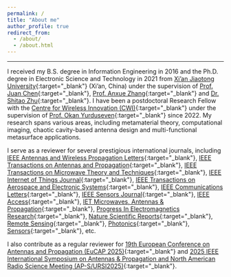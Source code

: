 ```yaml
---
permalink: /
title: "About me"
author_profile: true
redirect_from: 
  - /about/
  - /about.html
---
```


------

I received my B.S. degree in Information Engineering in 2016 and the Ph.D. degree in Electronic Science and Technology in 2021 from [Xi’an Jiaotong University](https://www.xjtu.edu.cn){:target="_blank"} (Xi’an, China) under the supervision of [Prof. Juan Chen](https://gr.xjtu.edu.cn/en/web/chen_juan_0201){:target="_blank"}, [Prof. Anxue Zhang](https://gr.xjtu.edu.cn/en/web/anxuezhang){:target="_blank"} and [Dr. Shitao Zhu](https://gr.xjtu.edu.cn/en/web/shitaozhu){:target="_blank"}. I have been a postdoctoral Research Fellow with the [Centre for Wireless Innovation (CWI)](https://www.qub.ac.uk/research-centres/cwi/){:target="_blank"} under the supervision of [Prof. Okan Yurduseven](https://sites.google.com/view/okanyurduseven/){:target="_blank"} since 2022. My research spans various areas, including metamaterial theory, computational imaging, chaotic cavity-based antenna design and multi-functional metasurface applications. 

I serve as a reviewer for several prestigious international journals, including [IEEE Antennas and Wireless Propagation Letters](https://ieeexplore.ieee.org/xpl/RecentIssue.jsp?punumber=7727){:target="_blank"}, [IEEE Transactions on Antennas and Propagation](https://ieeexplore.ieee.org/xpl/RecentIssue.jsp?punumber=8){:target="_blank"}, [IEEE Transactions on Microwave Theory and Techniques](https://ieeexplore.ieee.org/xpl/RecentIssue.jsp?punumber=22){:target="_blank"}, [IEEE Internet of Things Journal](https://ieeexplore.ieee.org/xpl/RecentIssue.jsp?punumber=6488907){:target="_blank"}, [IEEE Transactions on Aerospace and Electronic Systems](https://ieeexplore.ieee.org/xpl/RecentIssue.jsp?punumber=7){:target="_blank"}, [IEEE Communications Letters](https://ieeexplore.ieee.org/xpl/RecentIssue.jsp?punumber=4234){:target="_blank"}, [IEEE Sensors Journal](https://ieeexplore.ieee.org/xpl/RecentIssue.jsp?punumber=7361){:target="_blank"}, [IEEE Access](https://ieeexplore.ieee.org/xpl/aboutJournal.jsp?punumber=6287639){:target="_blank"}, [IET Microwaves, Antennas & Propagation](https://digital-library.theiet.org/journal/iet-map){:target="_blank"}, [Progress In Electromagnetics Research](https://www.jpier.org/){:target="_blank"}, [Nature Scientific Reports](https://www.nature.com/srep/){:target="_blank"}, [Remote Sensing](https://www.mdpi.com/journal/remotesensing){:target="_blank"}, [Photonics](https://www.mdpi.com/journal/photonics){:target="_blank"}, [Sensors](https://www.mdpi.com/journal/sensors){:target="_blank"}, etc.

I also contribute as a regular reviewer for [19th European Conference on Antennas and Propagation (EuCAP 2025)](https://www.eucap2025.org){:target="_blank"} and [2025 IEEE International Symposium on Antennas & Propagation and North American Radio Science Meeting (AP-S/URSI2025)](https://2025.apsursi.org){:target="_blank"}.

<!-- A data-driven personal website
======
Like many other Jekyll-based GitHub Pages templates, Academic Pages makes you separate the website's content from its form. The content & metadata of your website are in structured markdown files, while various other files constitute the theme, specifying how to transform that content & metadata into HTML pages. You keep these various markdown (.md), YAML (.yml), HTML, and CSS files in a public GitHub repository. Each time you commit and push an update to the repository, the [GitHub pages](https://pages.github.com/) service creates static HTML pages based on these files, which are hosted on GitHub's servers free of charge.

Many of the features of dynamic content management systems (like Wordpress) can be achieved in this fashion, using a fraction of the computational resources and with far less vulnerability to hacking and DDoSing. You can also modify the theme to your heart's content without touching the content of your site. If you get to a point where you've broken something in Jekyll/HTML/CSS beyond repair, your markdown files describing your talks, publications, etc. are safe. You can rollback the changes or even delete the repository and start over - just be sure to save the markdown files! Finally, you can also write scripts that process the structured data on the site, such as [this one](https://github.com/academicpages/academicpages.github.io/blob/master/talkmap.ipynb) that analyzes metadata in pages about talks to display [a map of every location you've given a talk](https://academicpages.github.io/talkmap.html).

Getting started
======
1. Register a GitHub account if you don't have one and confirm your e-mail (required!)
1. Fork [this template](https://github.com/academicpages/academicpages.github.io) by clicking the "Use this template" button in the top right. 
1. Go to the repository's settings (rightmost item in the tabs that start with "Code", should be below "Unwatch"). Rename the repository "[your GitHub username].github.io", which will also be your website's URL.
1. Set site-wide configuration and create content & metadata (see below -- also see [this set of diffs](http://archive.is/3TPas) showing what files were changed to set up [an example site](https://getorg-testacct.github.io) for a user with the username "getorg-testacct")
1. Upload any files (like PDFs, .zip files, etc.) to the files/ directory. They will appear at https://[your GitHub username].github.io/files/example.pdf.  
1. Check status by going to the repository settings, in the "GitHub pages" section

Site-wide configuration
------
The main configuration file for the site is in the base directory in [_config.yml](https://github.com/academicpages/academicpages.github.io/blob/master/_config.yml), which defines the content in the sidebars and other site-wide features. You will need to replace the default variables with ones about yourself and your site's github repository. The configuration file for the top menu is in [_data/navigation.yml](https://github.com/academicpages/academicpages.github.io/blob/master/_data/navigation.yml). For example, if you don't have a portfolio or blog posts, you can remove those items from that navigation.yml file to remove them from the header. 

Create content & metadata
------
For site content, there is one markdown file for each type of content, which are stored in directories like _publications, _talks, _posts, _teaching, or _pages. For example, each talk is a markdown file in the [_talks directory](https://github.com/academicpages/academicpages.github.io/tree/master/_talks). At the top of each markdown file is structured data in YAML about the talk, which the theme will parse to do lots of cool stuff. The same structured data about a talk is used to generate the list of talks on the [Talks page](https://academicpages.github.io/talks), each [individual page](https://academicpages.github.io/talks/2012-03-01-talk-1) for specific talks, the talks section for the [CV page](https://academicpages.github.io/cv), and the [map of places you've given a talk](https://academicpages.github.io/talkmap.html) (if you run this [python file](https://github.com/academicpages/academicpages.github.io/blob/master/talkmap.py) or [Jupyter notebook](https://github.com/academicpages/academicpages.github.io/blob/master/talkmap.ipynb), which creates the HTML for the map based on the contents of the _talks directory).

**Markdown generator**

The repository includes [a set of Jupyter notebooks](https://github.com/academicpages/academicpages.github.io/tree/master/markdown_generator
) that converts a CSV containing structured data about talks or presentations into individual markdown files that will be properly formatted for the Academic Pages template. The sample CSVs in that directory are the ones I used to create my own personal website at stuartgeiger.com. My usual workflow is that I keep a spreadsheet of my publications and talks, then run the code in these notebooks to generate the markdown files, then commit and push them to the GitHub repository.

How to edit your site's GitHub repository
------
Many people use a git client to create files on their local computer and then push them to GitHub's servers. If you are not familiar with git, you can directly edit these configuration and markdown files directly in the github.com interface. Navigate to a file (like [this one](https://github.com/academicpages/academicpages.github.io/blob/master/_talks/2012-03-01-talk-1.md) and click the pencil icon in the top right of the content preview (to the right of the "Raw | Blame | History" buttons). You can delete a file by clicking the trashcan icon to the right of the pencil icon. You can also create new files or upload files by navigating to a directory and clicking the "Create new file" or "Upload files" buttons. 

Example: editing a markdown file for a talk
![Editing a markdown file for a talk](/images/editing-talk.png)

For more info
------
More info about configuring Academic Pages can be found in [the guide](https://academicpages.github.io/markdown/), the [growing wiki](https://github.com/academicpages/academicpages.github.io/wiki), and you can always [ask a question on GitHub](https://github.com/academicpages/academicpages.github.io/discussions). The [guides for the Minimal Mistakes theme](https://mmistakes.github.io/minimal-mistakes/docs/configuration/) (which this theme was forked from) might also be helpful. -->
